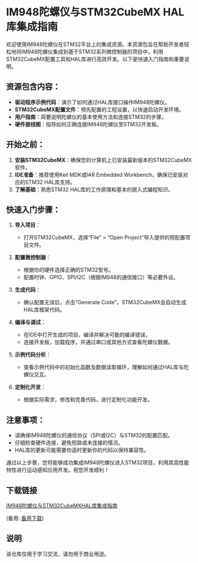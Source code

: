 # IM948陀螺仪与STM32CubeMX HAL库集成指南

欢迎使用IM948陀螺仪在STM32平台上的集成资源。本资源包旨在帮助开发者轻松地将IM948陀螺仪集成到基于STM32系列微控制器的项目中，利用STM32CubeMX配置工具和HAL库进行高效开发。以下是快速入门指南和重要说明。

## 资源包含内容：

- **驱动程序示例代码**：演示了如何通过HAL库接口操作IM948陀螺仪。
- **STM32CubeMX配置文件**：预先配置的工程设置，以快速启动开发环境。
- **用户指南**：简要说明陀螺仪的基本使用方法和连接STM32的步骤。
- **硬件接线图**：指导如何正确连接IM948陀螺仪至STM32开发板。

## 开始之前：

1. **安装STM32CubeMX**：确保您的计算机上已安装最新版本的STM32CubeMX软件。
2. **IDE准备**：推荐使用Keil MDK或IAR Embedded Workbench，确保已安装对应的STM32 HAL库支持。
3. **了解基础**：熟悉STM32 HAL库的工作原理和基本的嵌入式编程知识。

## 快速入门步骤：

1. **导入项目**：
    - 打开STM32CubeMX，选择“File” > “Open Project”导入提供的预配置项目文件。
    
2. **配置微控制器**：
    - 根据你的硬件选择正确的STM32型号。
    - 配置时钟、GPIO、SPI/I2C（根据IM948的通信接口）等必要外设。
    
3. **生成代码**：
    - 确认配置无误后，点击“Generate Code”，STM32CubeMX会自动生成HAL库框架代码。

4. **编译与调试**：
    - 在IDE中打开生成的项目，编译并解决可能的编译错误。
    - 连接开发板，加载程序，并通过串口或其他方式查看陀螺仪数据。

5. **示例代码分析**：
    - 查看示例代码中的初始化函数及数据读取循环，理解如何通过HAL库与陀螺仪交互。
    
6. **定制化开发**：
    - 根据实际需求，修改和完善代码，进行定制化功能开发。

## 注意事项：

- 请确保IM948陀螺仪的通信协议（SPI或I2C）与STM32的配置匹配。
- 仔细检查硬件连接，避免短路或未连接的情况。
- HAL库的更新可能需要你适时更新你的代码以保持兼容性。

通过以上步骤，您将能够成功集成IM948陀螺仪进入STM32项目，利用其高性能特性进行运动感知应用开发。祝您开发顺利！

## 下载链接
[IM948陀螺仪与STM32CubeMXHAL库集成指南](https://pan.quark.cn/s/76f45ed88b98) 

(备用: [备用下载](https://pan.baidu.com/s/1Z4-xtXuvO0XcqvPsKSTXMQ?pwd=1234))

## 说明

该仓库仅用于学习交流，请勿用于商业用途。
